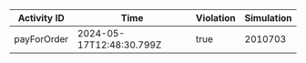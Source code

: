 | Activity ID | Time | Violation | Simulation |
| --- | --- | --- | --- |
| payForOrder | 2024-05-17T12:48:30.799Z | true | 2010703 |